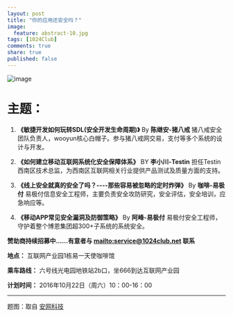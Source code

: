 ```yaml
---
layout: post
title: "你的应用还安全吗？"
image:
  feature: abstract-10.jpg
tags: [1024Club]
comments: true
share: true
published: false
---
```


![image](http://pic.yupoo.com/peigen123_v/FSyZmKtI/medium.jpg)



# 主题：
1. **《敏捷开发如何玩转SDL(安全开发生命周期)》** By **陈继安-猪八戒**
猪八戒安全团队负责人，wooyun核心白帽子。参与猪八戒网交易，支付等多个系统的设计与开发。

2. **《如何建立移动互联网系统化安全保障体系》**  BY  **李小川-Testin**
担任Testin西南区技术总监，为西南区互联网相关行业提供产品测试及质量方面的支持。

3. **《线上安全就真的安全了吗？----那些容易被忽略的定时炸弹》** By **咖啡-易极付**
易极付信息安全工程师，主要负责安全攻防研究，安全评估，安全培训，应急响应等。

4. **《移动APP常见安全漏洞及防御策略》** By **阿峰-易极付**
易极付安全工程师，守护着整个博恩集团超300+子系统的系统安全。


**赞助商持续招募中……有意者与 <mailto:service@1024club.net> 联系**

**地点：** 互联网产业园1栋易一天使咖啡馆

**乘车路线：** 六号线光电园地铁站2b口，坐666到达互联网产业园

**计划时间：** 2016年10月22日（周六）10：00-16：00



---
题图：取自 [安网科技](http://www.anwangkeji.com/anwang/xinwenzhongxin/anquanxinwen/2014/0522/138.html)

